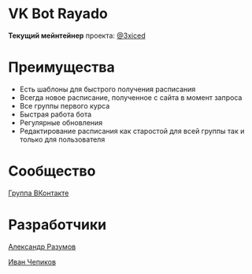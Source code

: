 # VK Bot Rayado

**Текущий мейнтейнер** проекта: [@3xiced](https://github.com/3xiced)
# Преимущества

- Есть шаблоны для быстрого получения расписания
- Всегда новое расписание, полученное с сайта в момент запроса
- Все группы первого курса
- Быстрая работа бота
- Регулярные обновления
- Редактирование расписания как старостой для всей группы так и только для пользователя

# Сообщество

[Группа ВКонтакте](https://vk.com/botrayado)

# Разработчики

[Александр Разумов](https://vk.com/lamabot2000)

[Иван Чепиков](https://vk.com/crymother)

